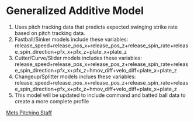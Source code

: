 # Generalized Additive Model 
1) Uses pitch tracking data that predicts expected swinging strike rate based on pitch tracking data. <br/>
2) Fastball/Sinker models include these variables: release_speed+release_pos_x+release_pos_z+release_spin_rate+release_spin_direction+pfx_x+pfx_z+plate_x+plate_z <br/>
3) Cutter/Curve/Slider models includes these variables: release_speed+release_pos_x+release_pos_z+release_spin_rate+release_spin_direction+pfx_x+pfx_z+hmov_diff+velo_diff+plate_x+plate_z <br/>
4) Changeup/Splitter models inclues these variables: release_speed+release_pos_x+release_pos_z+release_spin_rate+release_spin_direction+pfx_x+pfx_z+hmov_diff+velo_diff+plate_x+plate_z <br/>
5) This model will be updated to include command and batted ball data to create a more complete profile

[Mets Pitching Staff](http://github.com/joshorenstein/pitching-analysis/blob/main/results/mets-1.pdf)
